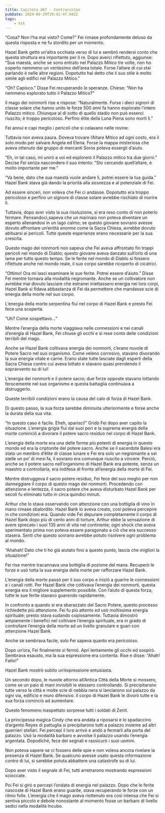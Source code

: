 ```yaml
---
title: Capitolo 467 - Contraccolpo
pubDate: 2024-05-29T19:41:47.942Z
tags:
    - htk
---
```


“Cosa? Non l’ha mai visto? Come?” Fei rimase profondamente deluso da questa risposta e ne fu stordito per un momento.

Hazel Bank gettò un’altra occhiata verso di lui e sembrò rendersi conto che questa struttura era importante per il re. Dopo averci riflettuto, aggiunse: “Sua maestà, anche se sono entrato nel Palazzo Mitico tre volte, non ho coperto nemmeno un ventesimo dell’area totale. Forse l’altare di cui stai parlando è nelle altre regioni. Dopotutto hai detto che il suo stile è molto simile agli edifici nel Palazzo Mitico.”

“Oh? Capisco.” Disse Fei recuperando le speranze. Chiese: “Non ha nemmeno esplorato tutto il Palazzo Mitico?”

Il mago dei nonmorti rise e rispose: “Naturalmente. Forse i dieci signori di classe solare che hanno unito le forze 500 anni fa hanno esplorato l’intero Palazzo mitico. Chiunque al di sotto di quello stadio non può esserci riuscito; è troppo pericoloso. Perfino élite della Luna Piena sono morti lì.”

Fei annuì e capì meglio i pericoli che si celavano nelle rovine.

Tuttavia non aveva paura. Doveva trovare l’Altare Mitico ad ogni costo, era il solo modo per salvare Angela ed Elena. Forse la mappa misteriosa che aveva ottenuto dal gruppo di mercanti Soros poteva essergli d’aiuto.

“Eh, in tal caso, mi unirò a voi ed esplorerò il Palazzo mitico tra due giorni.” Decise Fei senza nascondere il suo intento: “Sto cercando quell’altare, è molto importante per me.”

“Va bene, dato che sua maestà vuole andare lì, potrei essere la tua guida.” Hazel Bank stava già dando la priorità alla sicurezza e al potenziale di Fei.

Ad essere sinceri, non voleva che Fei ci andasse. Dopotutto era troppo pericoloso e perfino un signore di classe solare avrebbe rischiato di morire lì.

Tuttavia, dopo aver visto la sua risoluzione, si era reso conto di non poterlo fermare. Pensandoci,sapeva che un marinaio non poteva diventare un esperto allenandosi in un lago calmo; se questo giovane sovrano avesse dovuto affrontare un’entità enorme come la Sacra Chiesa, avrebbe dovuto abituarsi ai pericoli. Tutte queste esperienze erano necessarie per la sua crescita.

Questo mago dei nonmorti non sapeva che Fei aveva affrontato fin troppi pericoli nel mondo di Diablo; questo giovane aveva danzato sull’orlo di una lama per tutto questo tempo. Se le ferite nel mondo di Diablo si fossero riflettute anche nel mondo reale, il suo corpo sarebbe ricoperto di cicatrici.

“Ottimo! Ora mi lasci esaminare le sue ferite. Potrei essere d’aiuto.” Disse Fei mentre tornava alla modalità negromante. Anche se un coltivatore non avrebbe mai dovuto lasciare che estranei iniettassero energia nei loro corpi, Hazel Bank si fidava abbastanza di Fei da permettere che mandasse scie di energia della morte nel suo corpo.

L’energia della morte serpentina fluì nel corpo di Hazel Bank e presto Fei fece una scoperta.

“Uh? Come sospettavo…”

Mentre l’energia della morte viaggiava nelle connessioni e nei canali d’energia di Hazel Bank, Fei chiuse gli occhi e si rese conto delle condizioni terribili del mago.

Anche se Hazel Bank coltivava energia dei nonmorti, c’erano nuvole di Potere Sacro nel suo organismo. Come veleno corrosivo, stavano divorando la sua energia vitale e carne. Erano state tutte lasciate dagli esperti della Sacra Chiesa contro cui aveva lottato e stavano quasi prendendo il sopravvento su di lui!

L’energia dei nonmorti e il potere sacro; due forze opposte stavano lottando ferocemente nel suo organismo e questa battaglia continuava a distruggerlo.

Queste terribili condizioni erano la causa del calo di forza di Hazel Bank.

Di questo passo, la sua forza sarebbe diminuita ulteriormente e forse anche la durata della sua vita.

“In questo caso è facile. Eheh, sparisci!” Gridò Fei dopo aver capito la situazione. L’energia grigia fluì dai suoi pori e la suprema energia della morte cominciò a divorare il potere sacro residuo nel corpo di Hazel Bank.

L’energia della morte era una delle forme più potenti di energia in questo mondo ed era la criptonite del potere sacro. Anche se il sacerdote Balesi era stato un membro d’élite di classe lunare e Fei era solo un negromante a sei stelle un po’ di mesi fa, il sovrano era comunque riuscito a vincere. Perciò, anche se il potere sacro nell’organismo di Hazel Bank era potente, senza un maestro a controllarla, era indifesa di fronte all’energia della morte di Fei.

Mentre distruggeva il sacro potere residuo, Fei fece del suo meglio per non danneggiare il corpo di questo mago dei nonmorti. Procedendo con attenzione e lentezza, il sacro potere che aveva disturbato Hazel Bank per secoli fu eliminato tutto in circa quindici minuti.

Arthur che lo stava osservando con attenzione con una bottiglia di vino in mano rimase sbalordito. Hazel Bank lo aveva creato, così poteva percepire in che condizioni era. Quando vide Fei depurare completamente il corpo di Hazel Bank dopo più di cento anni di torture, Arthur ebbe la sensazione di avere sprecato i suoi 135 anni di vita nel continente; ogni shock che aveva sperimentato prima non poteva essere paragonato a ciò che era successo stasera. Sentì che questo sovrano avrebbe potuto risolvere ogni problema al mondo.

“Ahahah! Dato che ti ho già aiutato fino a questo punto, lascia che migliori la situazione!”

Fei rise mentre tracannava una bottiglia di pozione del mana. Recuperò le forze e usò tutta la sua energia della morte per rafforzare Hazel Bank.

L’energia della morte passò per il suo corpo e iniziò a guarire le connessioni e i canali rotti. Per Hazel Bank che coltivava l’energia dei nonmorti, questa energia era il migliore supplemento possibile. Con l’aiuto di questa forza, tutte le sue ferite stavano guarendo rapidamente.

In confronto a quando si era sbarazzato del Sacro Potere, questo processo richiedette più attenzione. Fei fu più attento ed usò moltissima energia spirituale; presto stava sudando copiosamente. Tuttavia dimostrò ampiamente i benefici nel coltivare l’energia spirituale, era in grado di controllare l’energia della morte ad un livello granulare e guarì con attenzione Hazel Bank.

Anche se sembrava facile, solo Fei sapeva quanto era pericoloso.

Dopo un’ora, Fei finalmente si fermò. Aprì lentamente gli occhi ed sospirò. Sembrava esausto, ma la sua espressione era contenta. Rise e disse: “Ahah! Fatto!”

Hazel Bank mostrò subito un’espressione entusiasta.

Un secondo dopo, le nuvole attorno all’Antica Città della Morte si mossero, come se un paio di mani invisibili le stessero controllando. Si precipitarono tutte verso la città e molte scie di nebbia nera si lanciarono sul palazzo da ogni via, edificio e muro difensivo. Il corpo di Hazel Bank le divorò tutte e la sua forza cominciò ad aumentare.

Questo fenomeno inaspettato sorprese tutti i soldati di Zenit.

La principessa magica Cindy che era andata a riposarsi e lo spadaccino d’argento Reyes di pattuglia si precipitarono tutti a palazzo insieme ad altri guerrieri stellari. Fei percepì il loro arrivò e andò a fermarli alla porta del palazzo. Usò la modalità barbaro e avvolse il palazzo usando l’energia argentata. Dopodiché, fece dei segnali e rassicurò i suoi uomini.

Non poteva sapere se ci fossero delle spie e non voleva ancora rivelare la presenza di Hazel Bank. Se qualcuno avesse usato questa informazione contro di lui, si sarebbe potuta abbattere una catastrofe su di lui.

Dopo aver visto il segnale di Fei, tutti arretrarono mostrando espressioni scioccate.

Poi Fei si girò e percepì l’ondata di energia nel palazzo. Dopo che le ferite nascoste di Hazel Bank erano guarite, stava recuperando le forze con un ritmo folle. L’energia che il mago aveva riottenuto era così intensa che Fei si sentiva piccolo e debole nonostante al momento fosse un barbaro di livello sedici nella modalità Incubo.




